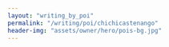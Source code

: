 ```yaml
---
layout: "writing_by_poi"
permalink: "/writing/poi/chichicastenango"
header-img: "assets/owner/hero/pois-bg.jpg"
---
```

